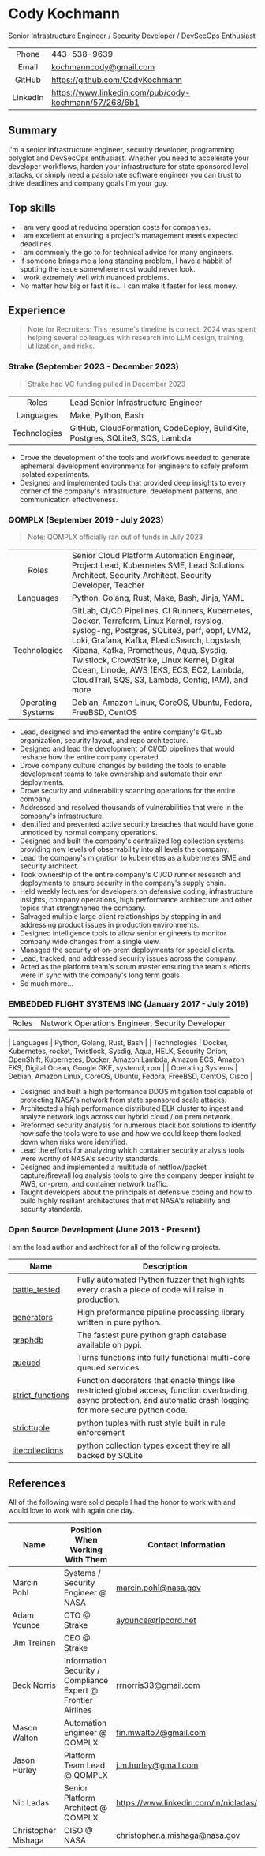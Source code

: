 # Cody Kochmann

Senior Infrastructure Engineer / Security Developer / DevSecOps Enthusiast

|||
|:---:|---|
|Phone | 443-538-9639 |
|Email | kochmanncody@gmail.com |
|GitHub | https://github.com/CodyKochmann |
|LinkedIn | https://www.linkedin.com/pub/cody-kochmann/57/268/6b1 |

## Summary

I'm a senior infrastructure engineer, security developer, programming polyglot and DevSecOps enthusiast. Whether you need to accelerate your developer workflows, harden your infrastructure for state sponsored level attacks, or simply need a passionate software engineer you can trust to drive deadlines and company goals I'm your guy.

## Top skills

- I am very good at reducing operation costs for companies.
- I am excellent at ensuring a project's management meets expected deadlines.
- I am commonly the go to for technical advice for many engineers.
- If someone brings me a long standing problem, I have a habbit of spotting the issue somewhere most would never look.
- I work extremely well with nuanced problems.
- No matter how big or fast it is... I can make it faster for less money.

## Experience

> Note for Recruiters: This resume's timeline is correct. 2024 was spent helping several colleagues with research into LLM design, training, utilization, and risks.

### Strake (September 2023 - December 2023)

> Strake had VC funding pulled in December 2023

|||
|:---:|---|
| Roles | Lead Senior Infrastructure Engineer |
| Languages | Make, Python, Bash |
| Technologies | GitHub, CloudFormation, CodeDeploy, BuildKite, Postgres, SQLite3, SQS, Lambda |

- Drove the development of the tools and workflows needed to generate ephemeral development environments for engineers to safely preform isolated experiments. 
- Designed and implemented tools that provided deep insights to every corner of the company's infrastructure, development patterns, and communication effectiveness.

### QOMPLX (September 2019 - July 2023)

> Note: QOMPLX officially ran out of funds in July 2023

|||
|:---:|---|
| Roles | Senior Cloud Platform Automation Engineer, Project Lead, Kubernetes SME, Lead Solutions Architect, Security Architect, Security Developer, Teacher |
| Languages | Python, Golang, Rust, Make, Bash, Jinja, YAML |
| Technologies | GitLab, CI/CD Pipelines, CI Runners, Kubernetes, Docker, Terraform, Linux Kernel, rsyslog, syslog-ng, Postgres, SQLite3, perf, ebpf, LVM2, Loki, Grafana, Kafka, ElasticSearch, Logstash, Kibana, Kafka, Prometheus, Aqua, Sysdig, Twistlock, CrowdStrike, Linux Kernel, Digital Ocean, Linode, AWS (EKS, ECS, EC2, Lambda, CloudTrail, SQS, S3, Lambda, Config, IAM), and more |
| Operating Systems | Debian, Amazon Linux, CoreOS, Ubuntu, Fedora, FreeBSD, CentOS |

- Lead, designed and implemented the entire company's GitLab organization, security layout, and repo architecture.
- Designed and lead the development of CI/CD pipelines that would reshape how the entire company operated.
- Drove company culture changes by building the tools to enable development teams to take ownership and automate their own deployments.
- Drove security and vulnerability scanning operations for the entire company.
- Addressed and resolved thousands of vulnerabilities that were in the company's infrastructure.
- Identified and prevented active security breaches that would have gone unnoticed by normal company operations.
- Designed and built the company's centralized log collection systems providing new levels of observability into all levels the company.
- Lead the company's migration to kubernetes as a kubernetes SME and security architect.
- Took ownership of the entire company's CI/CD runner research and deployments to ensure security in the company's supply chain.
- Held weekly lectures for developers on defensive coding, infrastructure insights, company operations, high performance architecture and other topics that strengthened the company.
- Salvaged multiple large client relationships by stepping in and addressing product issues in production environments.
- Designed intelligence tools to allow senior engineers to monitor company wide changes from a single view.
- Managed the security of on-prem deployments for special clients.
- Lead, tracked, and addressed security issues across the company.
- Acted as the platform team's scrum master ensuring the team's efforts were in sync with the company's long term goals
- So much more...

### EMBEDDED FLIGHT SYSTEMS INC (January 2017 - July 2019)

|||
|:---:|---|
| Roles | Network Operations Engineer, Security Developer |

| Languages | Python, Golang, Rust, Bash |
| Technologies | Docker, Kubernetes, rocket, Twistlock, Sysdig, Aqua, HELK, Security Onion, OpenShift, Kubernetes, Docker, Amazon Lambda, Amazon ECS, Amazon EKS, Digital Ocean, Google GKE, systemd, rpm |
| Operating Systems | Debian, Amazon Linux, CoreOS, Ubuntu, Fedora, FreeBSD, CentOS, Cisco |

- Designed and built a high performance DDOS mitigation tool capable of protecting NASA's network from state sponsored scale attacks.
- Architected a high performance distributed ELK cluster to ingest and analyze network logs across our hybrid cloud / on prem network.
- Preformed security analysis for numerous black box solutions to identify how safe the tools were to use and how we could keep them locked down when risks were identified.
- Lead the efforts for analyzing which container security analysis tools were worthy of NASA's security standards.
- Designed and implemented a multitude of netflow/packet capture/firewall log analysis tools to give the company deeper insight to AWS, on-prem, and container network traffic.
- Taught developers about the principals of defensive coding and how to build highly resiliant architectures that met NASA's reliability and security standards.

### Open Source Development (June 2013 - Present)

I am the lead author and architect for all of the following projects.

| Name | Description |
|---|---|
| [battle_tested](https://github.com/CodyKochmann/battle_tested) | Fully automated Python fuzzer that highlights every crash a piece of code will raise in production. |
| [generators](https://github.com/CodyKochmann/generators) | High preformance pipeline processing library written in pure python. |
| [graphdb](https://github.com/CodyKochmann/graphdb) | The fastest pure python graph database available on pypi. |
| [queued](https://github.com/CodyKochmann/queued) | Turns functions into fully functional multi-core queued services. |
| [strict_functions](https://github.com/CodyKochmann/strict_functions) | Function decorators that enable things like restricted global access, function overloading, async protection, and automatic crash logging for more secure python code. |
| [stricttuple](https://github.com/CodyKochmann/stricttuple) | python tuples with rust style built in rule enforcement |
| [litecollections](https://github.com/CodyKochmann/litecollections) | python collection types except they're all backed by SQLite |


## References

All of the following were solid people I had the honor to work with and would love to work with again one day.

| Name | Position When Working With Them | Contact Information |
|---|---|---|
| Marcin Pohl | Systems / Security Engineer @ NASA | marcin.pohl@nasa.gov |
| Adam Younce | CTO @ Strake | ayounce@ripcord.net |
| Jim Treinen | CEO @ Strake |  |
| Beck Norris | Information Security / Compliance Expert @ Frontier Airlines | rrnorris33@gmail.com |
| Mason Walton | Automation Engineer @ QOMPLX | fin.mwalto7@gmail.com |
| Jason Hurley | Platform Team Lead @ QOMPLX | j.m.hurley@gmail.com |
| Nic Ladas | Senior Platform Architect @ QOMPLX | https://www.linkedin.com/in/nicladas/ |
| Christopher Mishaga | CISO @ NASA | christopher.a.mishaga@nasa.gov |

